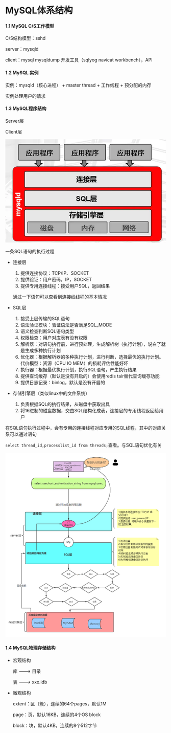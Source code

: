# MySQL体系结构

#### 1.1 MySQL C/S工作模型

C/S结构模型：sshd

server：mysqld

client：mysql mysqldump 开发工具（sqlyog navicat workbench），API

#### 1.2 MySQL 实例

实例：mysqld（核心进程） + master thread + 工作线程 + 预分配的内存

实例处理用户的请求

#### 1.3 MySQL程序结构

Server层

Client层

![img](../assets/16956686-7824255ca53f23e5.webp)

一条SQL语句的执行过程

- 连接层

  1. 提供连接协议：TCP/IP、SOCKET
  2. 提供验证：用户密码，IP，SOCKET
  3. 提供专用连接线程：接受用户SQL，返回结果

  通过一下语句可以查看到连接线线程的基本情况

- SQL层

  1. 接受上层传输的SQL语句
  2. 语法验证模块：验证语法是否满足SQL_MODE
  3. 语义检查判断SQL语句类型
  4. 权限检查：用户对库表有没有权限
  5. 解析器：对语句执行前，进行预处理，生成解析树（执行计划），说白了就是生成多种执行计划
  6. 优化器：根据解析器的多种执行计划，进行判断，选择最优的执行计划。代价模型：资源（CPU IO MEM）的损耗评估性能好坏
  7. 执行器：根据最优执行计划，执行SQL语句，产生执行结果
  8. 提供查询缓存（默认是没有开启的）会使用redis tair替代查询缓存功能
  9. 提供日志记录：binlog，默认是没有开启的

- 存储引擎层（类似linux中的文件系统）

  1. 负责根据SQL的执行结果，从磁盘中获取出具
  2. 将16进制的磁盘数据，交由SQL结构化成表，连接层的专用线程返回给用户

在SQL语句执行过程中，会有专用的连接线程对应专用的SQL线程，其中的对应关系可以通过语句

`select thread_id,processlist_id from threads;`查看。与SQL语句优化有关

![1645512339732](../assets/1645512339732.png)

#### 1.4 MySQL物理存储结构

- 宏观结构

  库 ---> 目录

  表 ---> xxx.idb

- 微观结构

  extent：区（簇），连续的64个pages，默认1M

  page：页，默认16KB，连续的4个OS block

  block：块，默认4KB，连续的8个512字节




